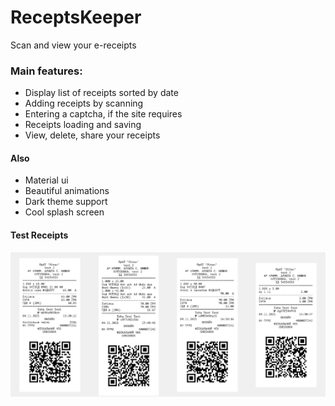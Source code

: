 # ReceptsKeeper
Scan and view your e-receipts

### Main features:
- Display list of receipts sorted by date
- Adding receipts by scanning 
- Entering a captcha, if the site requires
- Receipts loading and saving
- View, delete, share your receipts

#### Also

- Material ui
- Beautiful animations
- Dark theme support
- Cool splash screen

#### Test Receipts
<img src="https://raw.githubusercontent.com/vadiole/receiptskeeper/master/assets/1.jpeg" alt="Receipt 1" width="25%" height="25%"><img src="https://raw.githubusercontent.com/vadiole/receiptskeeper/master/assets/2.jpeg" alt="Receipt 2" width="25%" height="25%"><img src="https://raw.githubusercontent.com/vadiole/receiptskeeper/master/assets/3.jpeg" alt="Receipt 3" width="25%" height="25%"><img src="https://raw.githubusercontent.com/vadiole/receiptskeeper/master/assets/4.jpeg" alt="Receipt 4" width="25%" height="25%">
